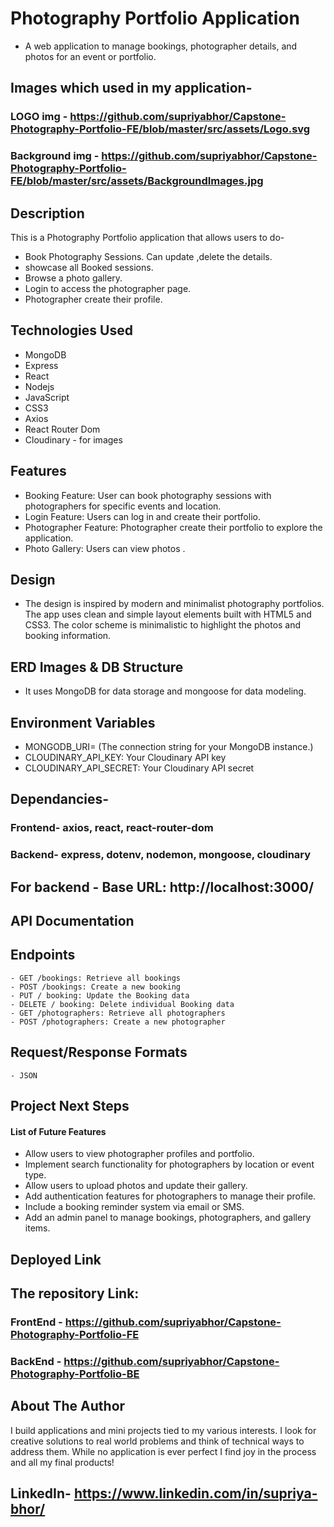 
# Photography Portfolio Application

* A web application to manage bookings, photographer details, and photos for an event or portfolio.

## Images which used in my application-
  ### LOGO img - https://github.com/supriyabhor/Capstone-Photography-Portfolio-FE/blob/master/src/assets/Logo.svg
  ### Background img - https://github.com/supriyabhor/Capstone-Photography-Portfolio-FE/blob/master/src/assets/BackgroundImages.jpg

## Description
This is a Photography Portfolio application that allows users to do-
- Book Photography Sessions. Can update ,delete the details.
- showcase all Booked sessions.
- Browse a photo gallery.
- Login to access the photographer page.
- Photographer create their profile.


## Technologies Used
* MongoDB
* Express
* React
* Nodejs
* JavaScript
* CSS3
* Axios
* React Router Dom
* Cloudinary - for images


## Features
* Booking Feature: User can book photography sessions with photographers for specific events and location.
* Login Feature: Users can log in and create their portfolio.
* Photographer Feature: Photographer create their portfolio to explore the application.
* Photo Gallery: Users can view photos .


## Design
* The design is inspired by modern and minimalist photography portfolios. The app uses clean and simple layout elements built with HTML5 and CSS3. The color scheme is minimalistic to highlight the photos and booking information. 

## ERD Images & DB Structure
*  It uses MongoDB for data storage and mongoose for data modeling. 

## Environment Variables
* MONGODB_URI= (The connection string for your MongoDB instance.)
* CLOUDINARY_API_KEY: Your Cloudinary API key
* CLOUDINARY_API_SECRET: Your Cloudinary API secret

## Dependancies- 
  ### Frontend- axios, react, react-router-dom
  ### Backend- express, dotenv, nodemon, mongoose, cloudinary

## For backend - Base URL: http://localhost:3000/  

## API Documentation
  ## Endpoints
    - GET /bookings: Retrieve all bookings
    - POST /bookings: Create a new booking
    - PUT / booking: Update the Booking data
    - DELETE / booking: Delete individual Booking data
    - GET /photographers: Retrieve all photographers
    - POST /photographers: Create a new photographer

## Request/Response Formats
    - JSON
    


## Project Next Steps
#### List of Future Features
* Allow users to view photographer profiles and portfolio.
* Implement search functionality for photographers by location or event type.
* Allow users to upload photos and update their gallery.
* Add authentication features for photographers to manage their profile.
* Include a booking reminder system via email or SMS.
* Add an admin panel to manage bookings, photographers, and gallery items. 

## Deployed Link


## The repository Link:
   ### FrontEnd - https://github.com/supriyabhor/Capstone-Photography-Portfolio-FE
   ### BackEnd - https://github.com/supriyabhor/Capstone-Photography-Portfolio-BE

## About The Author
I build applications and mini projects tied to my various interests. I look for creative solutions to real world problems and think of technical ways to address them. While no application is ever perfect I find joy in the process and all my final products!
 
 ## LinkedIn- https://www.linkedin.com/in/supriya-bhor/
 

